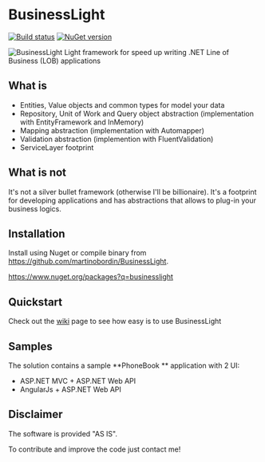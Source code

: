 # BusinessLight
[![Build status](https://ci.appveyor.com/api/projects/status/trqsqqr8mwag8opt?svg=true)](https://ci.appveyor.com/project/martinobordin/businesslight)
[![NuGet version](https://badge.fury.io/nu/BusinessLight.Data.svg)](https://badge.fury.io/nu/BusinessLight.Data)

![BusinessLight](http://www.martinobordin.it/businesslight.png) Light framework for speed up writing .NET Line of Business (LOB) applications

## What is
- Entities, Value objects and common types for model your data
- Repository, Unit of Work and Query object abstraction (implementation with EntityFramework and InMemory)
- Mapping abstraction (implementation with Automapper)
- Validation abstraction (implemention with FluentValidation)
- ServiceLayer footprint

## What is not
It's not a silver bullet framework (otherwise I'll be billionaire). It's a footprint for developing applications and has abstractions that allows to plug-in your business logics.

## Installation
Install using Nuget or compile binary from https://github.com/martinobordin/BusinessLight.

https://www.nuget.org/packages?q=businesslight

## Quickstart
Check out the [wiki](https://github.com/martinobordin/BusinessLight/wiki) page to see how easy is to use BusinessLight

## Samples
The solution contains a sample **PhoneBook ** application with 2 UI:
- ASP.NET MVC + ASP.NET Web API
- AngularJs + ASP.NET Web API

## Disclaimer

The software is provided "AS IS".

To contribute and improve the code just contact me!
